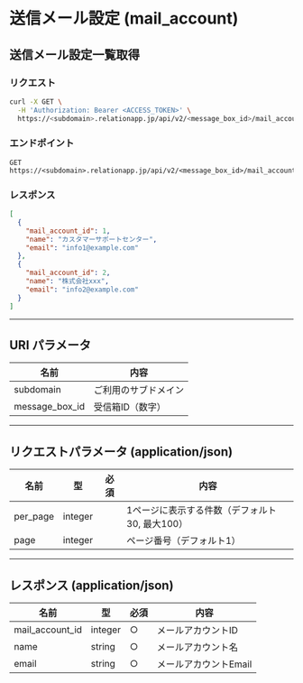 # 送信メール設定 (mail_account)

## 送信メール設定一覧取得

### リクエスト

```bash
curl -X GET \
  -H 'Authorization: Bearer <ACCESS_TOKEN>' \
  https://<subdomain>.relationapp.jp/api/v2/<message_box_id>/mail_accounts
```

### エンドポイント

```
GET https://<subdomain>.relationapp.jp/api/v2/<message_box_id>/mail_accounts
```

### レスポンス

```json
[
  {
    "mail_account_id": 1,
    "name": "カスタマーサポートセンター",
    "email": "info1@example.com"
  },
  {
    "mail_account_id": 2,
    "name": "株式会社xxx",
    "email": "info2@example.com"
  }
]
```

---

## URI パラメータ

| 名前          | 内容               |
|--------------|------------------|
| subdomain    | ご利用のサブドメイン  |
| message_box_id | 受信箱ID（数字） |

---

## リクエストパラメータ (application/json)

| 名前      | 型      | 必須 | 内容                                  |
|----------|--------|----|-----------------------------------|
| per_page | integer |    | 1ページに表示する件数（デフォルト30, 最大100） |
| page     | integer |    | ページ番号（デフォルト1）         |

---

## レスポンス (application/json)

| 名前               | 型       | 必須 | 内容                      |
|------------------|--------|----|-------------------------|
| mail_account_id | integer | ○  | メールアカウントID         |
| name           | string  | ○  | メールアカウント名         |
| email          | string  | ○  | メールアカウントEmail      |
